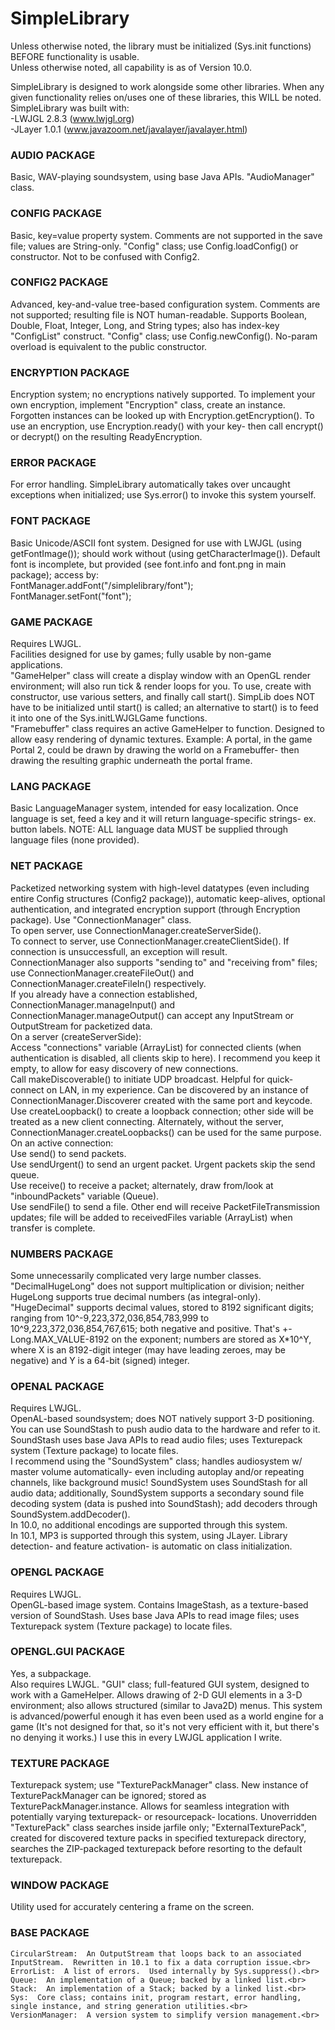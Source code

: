 # SimpleLibrary

Unless otherwise noted, the library must be initialized (Sys.init functions) BEFORE functionality is usable.<br>
Unless otherwise noted, all capability is as of Version 10.0.<br>

SimpleLibrary is designed to work alongside some other libraries.  When any given functionality relies on/uses one of these libraries, this WILL be noted.  SimpleLibrary was built with:<br>
-LWJGL 2.8.3 (www.lwjgl.org)<br>
-JLayer 1.0.1 (www.javazoom.net/javalayer/javalayer.html)<br>

### AUDIO PACKAGE
Basic, WAV-playing soundsystem, using base Java APIs.  "AudioManager" class.<br>

### CONFIG PACKAGE
Basic, key=value property system.  Comments are not supported in the save file; values are String-only.  "Config" class; use Config.loadConfig() or constructor.  Not to be confused with Config2.<br>

### CONFIG2 PACKAGE
Advanced, key-and-value tree-based configuration system.  Comments are not supported; resulting file is NOT human-readable.   Supports Boolean, Double, Float, Integer, Long, and String types; also has index-key "ConfigList" construct.  "Config" class; use Config.newConfig().  No-param overload is equivalent to the public constructor.<br>

### ENCRYPTION PACKAGE
Encryption system; no encryptions natively supported.  To implement your own encryption, implement "Encryption" class, create an instance.  Forgotten instances can be looked up with Encryption.getEncryption().  To use an encryption, use Encryption.ready() with your key- then call encrypt() or decrypt() on the resulting ReadyEncryption.<br>

### ERROR PACKAGE
For error handling.  SimpleLibrary automatically takes over uncaught exceptions when initialized; use Sys.error() to invoke this system yourself.<br>

### FONT PACKAGE
Basic Unicode/ASCII font system.  Designed for use with LWJGL (using getFontImage()); should work without (using getCharacterImage()).  Default font is incomplete, but provided (see font.info and font.png in main package); access by:<br>
	FontManager.addFont("/simplelibrary/font");<br>
	FontManager.setFont("font");<br>

### GAME PACKAGE
Requires LWJGL.<br>
Facilities designed for use by games; fully usable by non-game applications.<br>
"GameHelper" class will create a display window with an OpenGL render environment; will also run tick & render loops for you.  To use, create with constructor, use various setters, and finally call start().  SimpLib does NOT have to be initialized until start() is called; an alternative to start() is to feed it into one of the Sys.initLWJGLGame functions.<br>
"Framebuffer" class requires an active GameHelper to function.  Designed to allow easy rendering of dynamic textures.  Example:  A portal, in the game Portal 2, could be drawn by drawing the world on a Framebuffer- then drawing the resulting graphic underneath the portal frame.<br>

### LANG PACKAGE
Basic LanguageManager system, intended for easy localization.  Once language is set, feed a key and it will return language-specific strings- ex. button labels.  NOTE:  ALL language data MUST be supplied through language files (none provided).<br>

### NET PACKAGE
Packetized networking system with high-level datatypes (even including entire Config structures (Config2 package)), automatic keep-alives, optional authentication, and integrated encryption support (through Encryption package).  Use "ConnectionManager" class.<br>
To open server, use ConnectionManager.createServerSide().<br>
To connect to server, use ConnectionManager.createClientSide().  If connection is unsuccessfull, an exception will result.<br>
ConnectionManager also supports "sending to" and "receiving from" files; use ConnectionManager.createFileOut() and ConnectionManager.createFileIn() respectively.<br>
If you already have a connection established, ConnectionManager.manageInput() and ConnectionManager.manageOutput() can accept any InputStream or OutputStream for packetized data.<br>
	On a server (createServerSide):<br>
Access "connections" variable (ArrayList) for connected clients (when authentication is disabled, all clients skip to here).  I recommend you keep it empty, to allow for easy discovery of new connections.<br>
Call makeDiscoverable() to initiate UDP broadcast.  Helpful for quick-connect on LAN, in my experience.  Can be discovered by an instance of ConnectionManager.Discoverer created with the same port and keycode.<br>
Use createLoopback() to create a loopback connection; other side will be treated as a new client connecting.  Alternately, without the server, ConnectionManager.createLoopbacks() can be used for the same purpose.<br>
	On an active connection:<br>
Use send() to send packets.<br>
Use sendUrgent() to send an urgent packet.  Urgent packets skip the send queue.<br>
Use receive() to receive a packet; alternately, draw from/look at "inboundPackets" variable (Queue).<br>
Use sendFile() to send a file.  Other end will receive PacketFileTransmission updates; file will be added to receivedFiles variable (ArrayList) when transfer is complete.<br>

### NUMBERS PACKAGE
Some unnecessarily complicated very large number classes.  "DecimalHugeLong" does not support multiplication or division; neither HugeLong supports true decimal numbers (as integral-only).<br>
"HugeDecimal" supports decimal values, stored to 8192 significant digits; ranging from 10^-9,223,372,036,854,783,999 to 10^9,223,372,036,854,767,615; both negative and positive.  That's +-Long.MAX_VALUE-8192 on the exponent; numbers are stored as X*10^Y, where X is an 8192-digit integer (may have leading zeroes, may be negative) and Y is a 64-bit (signed) integer.<br>

### OPENAL PACKAGE
Requires LWJGL.<br>
OpenAL-based soundsystem; does NOT natively support 3-D positioning.  You can use SoundStash to push audio data to the hardware and refer to it.  SoundStash uses base Java APIs to read audio files; uses Texturepack system (Texture package) to locate files.<br>
I recommend using the "SoundSystem" class; handles audiosystem w/ master volume automatically- even including autoplay and/or repeating channels, like background music!  SoundSystem uses SoundStash for all audio data; additionally, SoundSystem supports a secondary sound file decoding system (data is pushed into SoundStash); add decoders through SoundSystem.addDecoder().<br>
In 10.0, no additional encodings are supported through this system.<br>
In 10.1, MP3 is supported through this system, using JLayer.  Library detection- and feature activation- is automatic on class initialization.<br>

### OPENGL PACKAGE
Requires LWJGL.<br>
OpenGL-based image system.  Contains ImageStash, as a texture-based version of SoundStash.  Uses base Java APIs to read image files; uses Texturepack system (Texture package) to locate files.<br>

### OPENGL.GUI PACKAGE
Yes, a subpackage.<br>
Also requires LWJGL.  "GUI" class; full-featured GUI system, designed to work with a GameHelper.  Allows drawing of 2-D GUI elements in a 3-D environment; also allows structured (similar to Java2D) menus.  This system is advanced/powerful enough it has even been used as a world engine for a game (It's not designed for that, so it's not very efficient with it, but there's no denying it works.)  I use this in every LWJGL application I write.<br>

### TEXTURE PACKAGE
Texturepack system; use "TexturePackManager" class.  New instance of TexturePackManager can be ignored; stored as TexturePackManager.instance.  Allows for seamless integration with potentially varying texturepack- or resourcepack- locations.  Unoverridden "TexturePack" class searches inside jarfile only; "ExternalTexturePack", created for discovered texture packs in specified texturepack directory, searches the ZIP-packaged texturepack before resorting to the default texturepack.<br>

### WINDOW PACKAGE
Utility used for accurately centering a frame on the screen.<br>

### BASE PACKAGE
	CircularStream:  An OutputStream that loops back to an associated InputStream.  Rewritten in 10.1 to fix a data corruption issue.<br>
	ErrorList:  A list of errors.  Used internally by Sys.suppress().<br>
	Queue:  An implementation of a Queue; backed by a linked list.<br>
	Stack:  An implementation of a Stack; backed by a linked list.<br>
	Sys:  Core class; contains init, program restart, error handling, single instance, and string generation utilities.<br>
	VersionManager:  A version system to simplify version management.<br>

